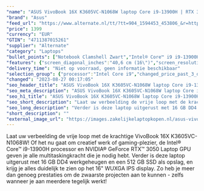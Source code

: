 ```yaml
---
"name": "ASUS VivoBook 16X K3605VC-N1068W laptop Core i9-13900H | RTX 3050 | 16 GB | 512 GB SSD"
"brand": "Asus"
"feed_url": "https://www.alternate.nl/tt/?tt=904_1594453_453806_&r=https%3A%2F%2Fwww.alternate.nl%2Fhtml%2Fproduct%2F1920729%3Futm_source%3Dtradetracker%26utm_medium%3Dcpc%26utm_campaign%3Dtradetracker_Laptop%26utm_term%3DPL7AZNAC"
"price": 1399
"currency": "EUR"
"GTIN": "4711387015261"
"supplier": "Alternate"
"category": "Laptops"
"bullet_points": ["Notebook Clamshell Zwart","Intel® Core™ i9 i9-13900H 2,6 GHz","40,6 cm (16\") WUXGA 1920 x 1200 Pixels IPS LED backlight 16:10","16 GB DDR4-SDRAM 2 x 8 GB","512 GB SSD","NVIDIA GeForce RTX 3050 4 GB Intel Iris Xe Graphics","Wi-Fi 6E (802.11ax) Bluetooth 5.3","Lithium-Ion (Li-Ion) 50 Wh 120 W","Windows 11 Home 64-bit"]
"features": {"screen_diagonal_inches":"40,6 cm (16\")","screen_resolution":"1920 x 1200 Pixels","processor_family":"Intel® Core™ i9","memory_size":"16 GB","memory_type":"DDR4-SDRAM","total_storage_space":"512 GB","graphics_card":"NVIDIA GeForce RTX 3050","graphics_memory_size":"4 GB","operating_system":"Windows 11 Home","battery_capacity":"50 Wh","width":"358,6 mm","depth":"249,1 mm","height":"18,9 mm","weight":"1,8 kg"}
"delivery_time": "Niet op voorraad, geen informatie beschikbaar"
"selection_group": {"processor":"Intel Core i9","changed_price_past_3_days":false,"product_family":"VivoBook"}
"changed": "2023-08-27 00:17:05"
"seo_header_title": "ASUS VivoBook 16X K3605VC-N1068W laptop Core i9-13900H | RTX 3050 | 16 GB | 512 GB SSD"
"seo_meta_description": "ASUS VivoBook 16X K3605VC-N1068W laptop Core i9-13900H | RTX 3050 | 16 GB | 512 GB SSD"
"seo_h1_title": "ASUS VivoBook 16X K3605VC-N1068W laptop Core i9-13900H | RTX 3050 | 16 GB | 512 GB SSD"
"seo_short_description": "Laat uw verbeelding de vrije loop met de krachtige VivoBook 16X K3605VC-N1068W! Of het nu gaat om creatief werk of gaming-plezier, de Intel® Core™ i9-13900H processor en NVIDIA® GeForce RTX™ 3050 Laptop GPU geven je alle multitaskingkracht die je nodig hebt."
"seo_long_description": "Verder is deze laptop uitgerust met 16 GB DD4 werkgeheugen en een 512 GB SSD als opslag, en krijg je alles duidelijk te zien op het 16\" WUXGA IPS display. Zo heb je meer dan genoeg prestaties om de zwaarste projecten aan te kunnen - zelfs wanneer je aan meerdere tegelijk werkt!"
"short_description": ""
"external_image_url": "https://images.zakelijkelaptopkopen.nl/asus-vivobook-16x-k3605vc-n1068w-laptop-core-i9-13900h-rtx-3050-16-gb-512-gb-ssd.webp"
---
```


Laat uw verbeelding de vrije loop met de krachtige VivoBook 16X K3605VC-N1068W! Of het nu gaat om creatief werk of gaming-plezier, de Intel® Core™ i9-13900H processor en NVIDIA® GeForce RTX™ 3050 Laptop GPU geven je alle multitaskingkracht die je nodig hebt. Verder is deze laptop uitgerust met 16 GB DD4 werkgeheugen en een 512 GB SSD als opslag, en krijg je alles duidelijk te zien op het 16" WUXGA IPS display. Zo heb je meer dan genoeg prestaties om de zwaarste projecten aan te kunnen - zelfs wanneer je aan meerdere tegelijk werkt!